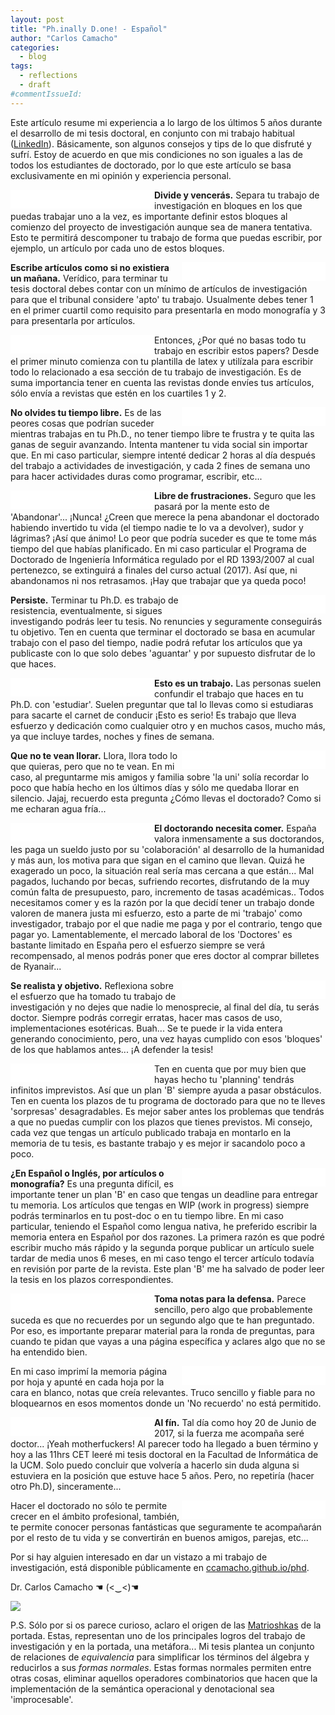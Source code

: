 ```yaml
---
layout: post
title: "Ph.inally D.one! - Español"
author: "Carlos Camacho"
categories:
  - blog
tags:
  - reflections
  - draft
#commentIssueId:
---
```



Este artículo resume mi experiencia a lo largo de los últimos 5 años
durante el desarrollo de mi tesis doctoral,
en conjunto
con mi trabajo habitual ([LinkedIn](https://www.linkedin.com/in/ccamacho-/)).
Básicamente, son algunos consejos y tips de lo que disfruté y sufrí.
Estoy de acuerdo en que mis condiciones no son iguales a las de todos los
estudiantes de doctorado, por lo que este artículo se basa exclusivamente en
mi opinión y experiencia personal.

<div style="float: left; width: 230px; background: white;"><img src="/static/phd/blocks.jpg" alt="" style="border:15px solid #FFF"></div>

**Divide y vencerás.**
Separa tu trabajo de investigación en bloques
en los que puedas trabajar uno a la vez, es importante definir
estos bloques al comienzo del proyecto de investigación aunque sea
de manera tentativa. Esto te permitirá descomponer tu trabajo de
forma que puedas escribir, por ejemplo, un artículo por cada uno
de estos bloques.

<div style="float: right; width: 230px; background: white;"><img src="/static/phd/papers-to-me.png" alt="" style="border:15px solid #FFF"></div>

**Escribe artículos como si no existiera un mañana.**
Verídico, 
para terminar tu tesis doctoral
debes contar con un mínimo de artículos de investigación para que
el tribunal considere 'apto' tu trabajo.
Usualmente debes tener 1 en el primer cuartil como requisito para
presentarla en modo monografía y 3 para presentarla por artículos.

<div style="float: left; width: 230px; background: white;"><img src="/static/phd/allow.gif" alt="" style="border:15px solid #FFF"></div>

Entonces, ¿Por qué no basas todo tu trabajo en escribir estos papers?
Desde el primer minuto comienza con tu plantilla de latex y
utilízala para escribir todo lo relacionado a esa sección de tu trabajo
de investigación.
Es de suma importancia tener en cuenta
las revistas donde envíes
tus artículos, sólo envía a revistas
que estén en los cuartiles 1 y 2.

<div style="float: right; width: 230px; background: white;"><img src="/static/phd/free-time.jpg" alt="" style="border:15px solid #FFF"></div>

**No olvides tu tiempo libre.**
Es de las peores cosas que podrían suceder mientras trabajas en tu Ph.D.,
no tener tiempo libre te frustra y te quita las ganas de seguir avanzando. Intenta mantener
tu vida social sin importar que. En mi caso particular, siempre intenté dedicar 2 horas al día
después del trabajo a actividades de investigación, y cada 2 fines de semana uno para hacer
actividades duras como programar, escribir, etc...

<div style="float: left; width: 230px; background: white;"><img src="/static/phd/fuck-this-shit.jpg" alt="" style="border:15px solid #FFF"></div>
    
**Libre de frustraciones.**
Seguro que les pasará por la mente esto de 'Abandonar'...
¡Nunca! ¿Creen que merece la pena
abandonar el doctorado habiendo invertido
tu vida (el tiempo nadie te lo va a devolver),
sudor y lágrimas?
¡Así que ánimo!
Lo peor que podría suceder es que te tome
más tiempo del que habías planificado.
En mi caso particular el
Programa de Doctorado de Ingeniería Informática
regulado por el RD 1393/2007 al cual pertenezco,
se extinguirá a finales del curso actual (2017).
Así que, ni abandonamos ni nos
retrasamos.
¡Hay que trabajar que ya queda poco!

<div style="float: right; width: 230px; background: white;"><img src="/static/phd/persistence.png" alt="" style="border:15px solid #FFF"></div>
    
**Persiste.**
Terminar tu Ph.D. es trabajo de
resistencia, eventualmente, si sigues investigando podrás
leer tu tesis.
No renuncies y seguramente conseguirás
tu objetivo.
Ten en cuenta que
terminar el doctorado se basa en acumular
trabajo con el paso del tiempo, nadie podrá refutar
los artículos que ya publicaste con lo que solo debes 'aguantar'
y por supuesto disfrutar de lo que haces.

<div style="float: left; width: 230px; background: white;"><img src="/static/phd/im-fine.gif" alt="" style="border:15px solid #FFF"></div>

**Esto es un trabajo.**
Las personas suelen confundir
el trabajo que haces en tu Ph.D. con 'estudiar'.
Suelen preguntar que tal lo llevas como si estudiaras
para sacarte el carnet de conducir ¡Esto es serio!
Es trabajo que lleva esfuerzo y dedicación como
cualquier otro y en muchos casos, mucho más,
ya que incluye
tardes, noches y fines de semana.

<div style="float: right; width: 230px; background: white;"><img src="/static/phd/great.gif" alt="" style="border:15px solid #FFF"></div>

**Que no te vean llorar.**
Llora, llora todo lo que quieras, pero
que no te vean.
En mi caso, al preguntarme mis amigos y familia
sobre 'la uni'
solía recordar lo poco que había hecho
en los últimos días y sólo me quedaba llorar en
silencio. Jajaj, recuerdo esta pregunta
¿Cómo llevas el doctorado?
Como si me echaran agua fría...

<div style="float: left; width: 230px; background: white;"><img src="/static/phd/show-me-the-money.gif" alt="" style="border:15px solid #FFF"></div>

**El doctorando necesita comer.**
España valora inmensamente a sus doctorandos, les
paga un sueldo justo por su 'colaboración' al
desarrollo de la humanidad y más aun, los 
motiva para que sigan en el camino que llevan. Quizá
he exagerado un poco, la situación real
sería mas cercana a que están...
Mal pagados, luchando por becas, 
sufriendo recortes,
disfrutando de la
muy común falta de presupuesto,
paro, incremento de tasas académicas..
Todos necesitamos comer y es la razón por la que
decidí tener un trabajo donde valoren
de manera justa mi esfuerzo, esto
a parte de mi 'trabajo' como investigador,
trabajo por el que nadie me paga y
por el contrario, tengo que pagar yo.
Lamentablemente, el mercado laboral de los 'Doctores'
es bastante limitado en España pero el 
esfuerzo siempre se verá recompensado, al menos
podrás poner que eres doctor al comprar billetes
de Ryanair...

<div style="float: right; width: 230px; background: white;"><img src="/static/phd/done-dissertation.jpg" alt="" style="border:15px solid #FFF"></div>

**Se realista y objetivo.**
Reflexiona sobre el esfuerzo que ha tomado tu trabajo
de investigación y no dejes que nadie lo
menosprecie, al final del día, tu serás doctor.
Siempre podrás corregir erratas, hacer mas casos de uso,
implementaciones esotéricas. Buah... Se te puede ir la vida
entera generando conocimiento, pero, una vez hayas cumplido
con esos 'bloques' de los que
hablamos antes... ¡A defender la tesis!

<div style="float: left; width: 230px; background: white;"><img src="/static/phd/plan.jpg" alt="" style="border:15px solid #FFF"></div>

Ten en cuenta que por muy bien que hayas hecho tu 'planning'
tendrás infinitos imprevistos. Así que un plan 'B' siempre
ayuda a pasar obstáculos. Ten en cuenta los plazos de tu programa
de doctorado para que no te lleves 'sorpresas' desagradables.
Es mejor saber antes los problemas que tendrás a que no puedas
cumplir con los plazos que tienes previstos.
Mi consejo, cada vez que tengas un artículo
publicado trabaja en montarlo en la memoria
de tu tesis, es bastante trabajo y es mejor ir
sacandolo poco a poco.

<div style="float: right; width: 230px; background: white;"><img src="/static/phd/please.gif" alt="" style="border:15px solid #FFF"></div>

**¿En Español o Inglés, por artículos o monografía?**
Es una pregunta difícil, es importante tener un plan
'B' en caso que tengas un deadline para entregar tu
memoria. Los artículos que tengas en WIP (work in progress)
siempre podrás terminarlos en tu post-doc o en tu tiempo
libre. En mi caso particular, teniendo el Español como
lengua nativa, he preferido escribir la memoria entera
en Español por dos razones. La primera razón
es que podré escribir
mucho más rápido y la segunda porque 
publicar un artículo suele tardar de media unos 6 meses, 
en mi caso tengo el tercer artículo todavía en
revisión por parte de la revista.
Este plan 'B' me ha salvado de
poder leer la tesis en los plazos correspondientes.

<div style="float: left; width: 230px; background: white;"><img src="/static/phd/notes.gif" alt="" style="border:15px solid #FFF"></div>

**Toma notas para la defensa.**
Parece sencillo, pero algo que probablemente suceda es que 
no recuerdes por un segundo algo que te han preguntado.
Por eso, es importante preparar material para la ronda
de preguntas, para cuando te pidan que vayas a una página
específica y aclares algo que no se ha entendido bien.

<div style="float: right; width: 230px; background: white;"><img src="/static/phd/notes.gif" alt="" style="border:15px solid #FFF"></div>

En mi caso imprimí la memoria página por hoja y apunté
en cada hoja por la cara en blanco, notas que creía relevantes.
Truco sencillo
y fiable para no bloquearnos en esos momentos donde un
'No recuerdo' no está permitido.

<div style="float: left; width: 230px; background: white;"><img src="/static/phd/phinally_done.jpg" alt="" style="border:15px solid #FFF"></div>

**Al fín.** Tal día como hoy 20 de Junio de 2017, si la
fuerza me acompaña seré doctor... ¡Yeah motherfuckers!
Al parecer todo ha llegado a buen término y hoy a las 11hrs CET
leeré mi tesis doctoral en la Facultad de Informática de la UCM.
Solo puedo concluir que volvería a hacerlo
sin duda alguna
si estuviera en la posición que estuve hace 5 años.
Pero, no repetiría (hacer otro Ph.D), sinceramente...

<div style="float: right; width: 230px; background: white;"><img src="/static/phd/quack-motherfucker.jpg" alt="" style="border:15px solid #FFF"></div>

Hacer el doctorado no sólo te permite crecer
en el ámbito profesional, también, te permite conocer
personas fantásticas que seguramente te acompañarán
por el resto de tu vida y se convertirán en buenos amigos,
parejas, etc... 

Por si hay alguien interesado en dar un vistazo a mi trabajo de investigación,
está disponible públicamente en
[ccamacho.github.io/phd](http://ccamacho.github.io/phd).

Dr. Carlos Camacho ☚ (<‿<)☚


![](/static/phd/cover.jpg)

P.S. Sólo por si os parece curioso, aclaro el
origen de las [Matrioshkas](https://es.wikipedia.org/wiki/Matrioshka) de la portada.
Estas, representan uno de los principales
logros del trabajo de investigación
y en la portada, una metáfora...
Mi tesis plantea un conjunto de relaciones de
*equivalencia* para simplificar los términos del álgebra y reducirlos a sus
*formas normales*. Estas formas normales permiten entre otras cosas,
eliminar aquellos operadores combinatorios que hacen que la implementación de
la semántica operacional y denotacional sea 'improcesable'.
